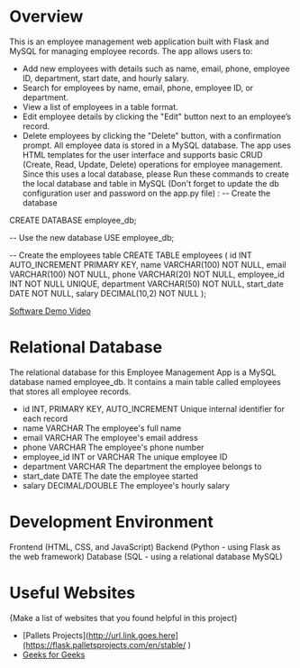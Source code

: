 # Overview

This is an employee management web application built with Flask and MySQL for managing employee records. The app allows users to:

- Add new employees with details such as name, email, phone, employee ID, department, start date, and hourly salary.
- Search for employees by name, email, phone, employee ID, or department.
- View a list of employees in a table format.
- Edit employee details by clicking the "Edit" button next to an employee’s record.
- Delete employees by clicking the "Delete" button, with a confirmation prompt.
All employee data is stored in a MySQL database. The app uses HTML templates for the user interface and supports basic CRUD (Create, Read, Update, Delete) operations for employee management.
Since this uses a local database, please Run these commands to create the local database and table in MySQL (Don't forget to update the db configuration user and password on the app.py file) :
-- Create the database
  
CREATE DATABASE employee_db;

-- Use the new database
USE employee_db;

-- Create the employees table
CREATE TABLE employees (
    id INT AUTO_INCREMENT PRIMARY KEY,
    name VARCHAR(100) NOT NULL,
    email VARCHAR(100) NOT NULL,
    phone VARCHAR(20) NOT NULL,
    employee_id INT NOT NULL UNIQUE,
    department VARCHAR(50) NOT NULL,
    start_date DATE NOT NULL,
    salary DECIMAL(10,2) NOT NULL
);

[Software Demo Video](http://youtube.link.goes.here)

# Relational Database

The relational database for this Employee Management App is a MySQL database named employee_db. It contains a main table called employees that stores all employee records.

- id	INT, PRIMARY KEY, AUTO_INCREMENT	Unique internal identifier for each record
- name	VARCHAR	The employee's full name
- email	VARCHAR	The employee's email address
- phone	VARCHAR	The employee's phone number
- employee_id	INT or VARCHAR	The unique employee ID
- department	VARCHAR	The department the employee belongs to
- start_date	DATE	The date the employee started
- salary	DECIMAL/DOUBLE	The employee's hourly salary

# Development Environment

Frontend (HTML, CSS, and JavaScript)
Backend (Python - using Flask as the web framework)
Database (SQL - using a relational database MySQL)

# Useful Websites

{Make a list of websites that you found helpful in this project}

- [Pallets Projects](http://url.link.goes.here](https://flask.palletsprojects.com/en/stable/ )
- [Geeks for Geeks](https://www.geeksforgeeks.org/python/flask-tutorial/)
